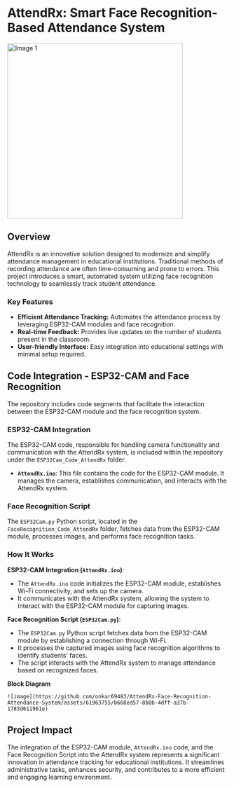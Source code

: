 # AttendRx: Smart Face Recognition-Based Attendance System

<div>
  <img src="https://github.com/onkar69483/AttendRx-Face-Recognition-Attendance-System/assets/61963755/aa1523e2-6486-4004-ac36-441afc5dc426" alt="Image 1" width="400" height="auto"/>
</div>

## Overview

AttendRx is an innovative solution designed to modernize and simplify attendance management in educational institutions. Traditional methods of recording attendance are often time-consuming and prone to errors. This project introduces a smart, automated system utilizing face recognition technology to seamlessly track student attendance.

### Key Features

- **Efficient Attendance Tracking:** Automates the attendance process by leveraging ESP32-CAM modules and face recognition.
- **Real-time Feedback:** Provides live updates on the number of students present in the classroom.
- **User-friendly Interface:** Easy integration into educational settings with minimal setup required.

## Code Integration - ESP32-CAM and Face Recognition

The repository includes code segments that facilitate the interaction between the ESP32-CAM module and the face recognition system.

### ESP32-CAM Integration

The ESP32-CAM code, responsible for handling camera functionality and communication with the AttendRx system, is included within the repository under the `ESP32Cam_Code_AttendRx` folder.

- **`AttendRx.ino`**: This file contains the code for the ESP32-CAM module. It manages the camera, establishes communication, and interacts with the AttendRx system.

### Face Recognition Script

The `ESP32Cam.py` Python script, located in the `FaceRecognition_Code_AttendRx` folder, fetches data from the ESP32-CAM module, processes images, and performs face recognition tasks.

### How It Works



 **ESP32-CAM Integration (`AttendRx.ino`)**:
   - The `AttendRx.ino` code initializes the ESP32-CAM module, establishes Wi-Fi connectivity, and sets up the camera.
   - It communicates with the AttendRx system, allowing the system to interact with the ESP32-CAM module for capturing images.

**Face Recognition Script (`ESP32Cam.py`)**:
   - The `ESP32Cam.py` Python script fetches data from the ESP32-CAM module by establishing a connection through Wi-Fi.
   - It processes the captured images using face recognition algorithms to identify students' faces.
   - The script interacts with the AttendRx system to manage attendance based on recognized faces.

 **Block Diagram**

    ![image](https://github.com/onkar69483/AttendRx-Face-Recognition-Attendance-System/assets/61963755/b668ed57-8b8b-4dff-a37b-1783d611961e)



## Project Impact

The integration of the ESP32-CAM module, `AttendRx.ino` code, and the Face Recognition Script into the AttendRx system represents a significant innovation in attendance tracking for educational institutions. It streamlines administrative tasks, enhances security, and contributes to a more efficient and engaging learning environment.

